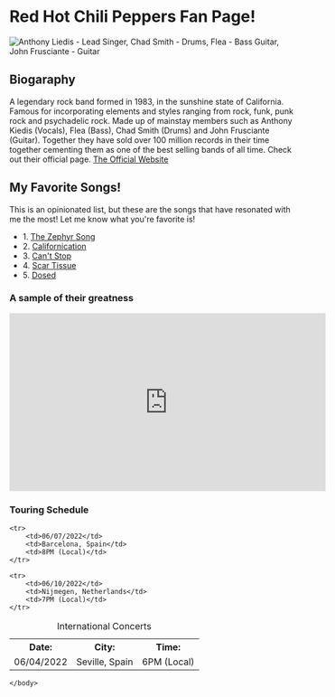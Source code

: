 <!DOCTYPE html>
<html lang="en">
    <head>
        <meta charset="UTF-8" />
        <title>RHCP Best of all time!</title>
        <link rel="shortcut icon" type="image/png" href="favicon-16x16.png">
        <link rel="stylesheet" type="text/css" media="screen" href="Style.css">
    </head>
    <body>

<h1> Red Hot Chili Peppers Fan Page!</h1>
 
<img
src="https://variety.com/wp-content/uploads/2022/03/Red-Hot-Chili-Peppers-Walk-of-Fame.jpg?w=1024"
alt="Anthony Liedis - Lead Singer, Chad Smith - Drums, Flea - Bass Guitar, John Frusciante - Guitar"
/>


<h2> Biogaraphy</h2>
<p>
A legendary rock band formed in 1983, in the sunshine state of California. Famous for incorporating elements and styles ranging from rock, funk, punk rock and psychadelic rock. 
Made up of mainstay members such as Anthony Kiedis (Vocals), Flea (Bass), Chad Smith (Drums) and John Frusciante (Guitar). 
Together they have sold over 100 million records in their time together cementing them as one of the best selling bands of all time.
Check out their official page. <a href="https://redhotchilipeppers.com/"target="_blank" rel="noopener noreferrer"> The Official Website</a>
</p>
<!--Test Changes for Github-->


<h2>My Favorite Songs!</h2>
<p>
This is an opinionated list, but these are the songs that have resonated with me the most!
Let me know what you're favorite is!
</p>

<ul>
    <li> 1. <a href="https://www.youtube.com/watch?v=0fcRa5Z6LmU" target="_blank" rel="noopener noreferrer">The Zephyr Song</a></li>
    <li> 2. <a href="https://www.youtube.com/watch?v=YlUKcNNmywk&list=RDEMf5I_WGknwqULRz9t7aGnjw&start_radio=1&rv=0fcRa5Z6LmU"target="_blank" rel="noopener noreferrer">Californication</a></li>
    <Li> 3. <a href="https://www.youtube.com/watch?v=8DyziWtkfBw&list=RDEMf5I_WGknwqULRz9t7aGnjw&index=2"target="_blank" rel="noopener noreferrer">Can't Stop</a></Li>
    <li> 4. <a href="https://www.youtube.com/watch?v=mzJj5-lubeM&list=RDEMf5I_WGknwqULRz9t7aGnjw&index=5"target="_blank" rel="noopener noreferrer">Scar Tissue</a></li>
    <li> 5. <a href="https://www.youtube.com/watch?v=bFCW32Twsw8&list=RDEMf5I_WGknwqULRz9t7aGnjw&index=18"target="_blank" rel="noopener noreferrer">Dosed</a></li>
</ul>

<!-- Using the Target="_blank" function will force all hyperlinks to open in new tab, also using the rel="noopener noreferrer" will prevent outside API from redirecting users when tabbing back to the original from to a new login page which would then be used to steal credentials. Always use the rel function whenever using the target="_blank" -->

<h3>A sample of their greatness</h3>

<!-- This is a basic Youtube Embed using the youtube functionality-->
<iframe width="560" height="315" src="https://www.youtube.com/embed/B_6jIOIO6q4?start=1" title="YouTube video player" frameborder="0" allow="accelerometer; autoplay; clipboard-write; encrypted-media; gyroscope; picture-in-picture" allowfullscreen></iframe>


<h3>Touring Schedule</h3>

<table>
    <caption>International Concerts</caption>
    <tr>
        <th>Date:</th>
        <th>City:</th>
        <th>Time:</th>
    </tr>
    <tr>
        <td>06/04/2022</td>
        <td>Seville, Spain</td>
        <td>6PM (Local)</td>
    </tr>

    <tr>
        <td>06/07/2022</td>
        <td>Barcelona, Spain</td>
        <td>8PM (Local)</td>
    </tr>

    <tr>
        <td>06/10/2022</td>
        <td>Nijmegen, Netherlands</td>
        <td>7PM (Local)</td>
    </tr>

</table>

    </body>
</html>
